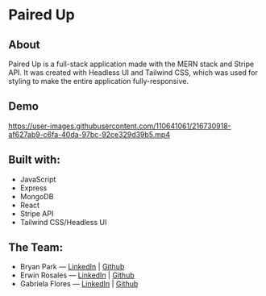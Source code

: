 # Paired Up

## About
Paired Up is a full-stack application made with the MERN stack and Stripe API. It was created with Headless UI and Tailwind CSS, which was used for styling to make the entire application fully-responsive.

## Demo
https://user-images.githubusercontent.com/110641061/216730918-af627ab9-c6fa-40da-97bc-92ce329d39b5.mp4

## Built with:
* JavaScript
* Express
* MongoDB
* React
* Stripe API
* Tailwind CSS/Headless UI

## The Team:
* Bryan Park — <a href="https://www.linkedin.com/in/bryanjpark/" target="_blank">LinkedIn</a> | <a className='text-light-blue hover:text-dark-blue' href="https://github.com/bryan-j-park" target='_blank' rel="noopener noreferrer">Github</a>
* Erwin Rosales — <a href="https://www.linkedin.com/in/erwin-rosales-724334253/" target="_blank">LinkedIn</a> | <a className='text-light-blue hover:text-dark-blue' href="https://github.com/Erwin-R" target='_blank' rel="noopener noreferrer">Github</a>
* Gabriela Flores — <a href="https://www.linkedin.com/in/g-flo/" target="_blank">LinkedIn</a> | <a className='text-light-blue hover:text-dark-blue' href="https://github.com/floresgabriela" target='_blank' rel="noopener noreferrer">Github</a>
